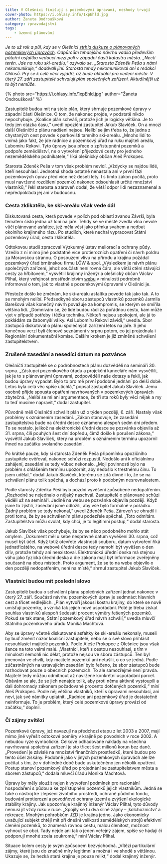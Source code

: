 ```yaml
---
title: V Olešnici finišují s pozemkovými úpravami, neshody trvají
cover-photo: https://i.ohlasy.info/1xpEhld.jpg
author: Žaneta Ondroušková
category: zpravodajství
tags:
    - územní plánování
---
```


*Je to už rok a půl, kdy se v Olešnici [strhla diskuze o plánovaných pozemkových úpravách](http://ohlasy.info/clanky/2015/03/olesnicka-asfaltka.html). Odpůrcům tehdejšího návrhu vadila především páteřní asfaltka vedoucí mezi poli v západní části katastru města. „Nectí terén. Jde na ruku ski-areálu,“ ozývalo se. „Starosta Zdeněk Peša s námi nekomunikuje,“ dodávali jiní. Starosta tehdy nekomunikoval ani s redakcí Ohlasů. Prý se k celé věci vyjádří, až bude aktuální pro vedení města. V úterý 27. září zastupitelé schvalují plán společných zařízení. Aktuálnější už to být nemůže.*

{% photo src="https://i.ohlasy.info/1xpEhld.jpg" author="Žaneta Ondroušková" %}

Zastupitelé budou mít na stole plán, který shrnuje pozemkové úpravy v západní části Olešnice. O tom, že nakonec projde, v podstatě nikdo nepochybuje. „Koalice plán schválí, protože jich je logicky většina. Je to tedy jen otázka času,“ uvedl opoziční zastupitel Jakub Slavíček. On a mnozí další Olešničtí z plánu nadšeni nejsou. Nelíbí se jim třeba to, že jedna z chystaných cest povede k parkovišti tamního ski-areálu. „Mnoho lidí to vnímá jako fakt, že jde radnice a pozemkový úřad na ruku majiteli areálu, Lubomíru Rekovi. Tyto úpravy jsou přece o zpřístupnění pozemků a podpoře zemědělství, ne o vytvoření příjezdové cesty pro jednoho nezemědělského podnikatele,“ říká olešnický občan Aleš Prokopec.

Starosta Zdeněk Peša v tom však problém nevidí. „Vždycky se najdou lidé, kteří nesouhlasí. Jednotná shoda ostatně nenastala ani v první fázi pozemkových úprav před více než deseti lety. I s tímto zákon počítá, proto musí navržené rozdělení pozemků nakonec odsouhlasit určité množství vlastníků,“ řekl starosta a zároveň dodal, že větší odpor lidí nezaznamenal a nepředpokládá jej ani v budoucnu.

### Cesta zklikatěla, ke ski-areálu však vede dál

Diskutovaná cesta, která povede v polích pod oblastí zvanou Závrší, byla tématem číslo jedna už loni na jaře. Tehdy se ve městě zvedla vlna nevole vůči plánované asfaltce, jež měla vést jako přímka svahem a nedbat okolního krajinného rázu. Po studiích, které nechal vypracovat Státní pozemkový úřad, cesta zklikatěla.

Odtokovou studii zpracoval Výzkumný ústav meliorací a ochrany půdy. Vzešlo z ní mimo jiné podstatně více protierozních opatření či návrh poldru za Moravskou stranou. O posouzení vlivu na přírodu a krajinu požádal pozemkový úřad brněnskou firmu LÖW & spol. „Výsledkem je návrh plánu společných zařízení, jehož součástí není rovná čára, ale větší ctění stávající cesty za hřbitovem,“ vysvětlil krajinný inženýr a olešnický občan Václav Plíhal, který veřejnost prostřednictvím [webu](http://zmola.cz/) v minulosti podrobně informoval o tom, jak to vlastně s pozemkovými úpravami v Olešnici je.

Přestože došlo ke změnám, ke ski-areálu asfaltka povede tak jako tak.  A to se mnohým nelíbí. Předsedkyně sboru zástupců vlastníků pozemků Jarmila Barešová však konečný návrh považuje za kompromis, se kterým se smířila většina lidí. „Domnívám se, že lidé budou rádi za pořádnou cestu, kam může vjet v případě potřeby i těžká technika. Někteří nejsou spokojeni, ale já to pokládám za žabomyší války. Asi Lubomíru Rekovi závidí,“ uvedla. Sbor zástupců diskutoval o plánu společných zařízení letos na jaře. S jeho konečnou verzí byli členové seznámeni v srpnu potom, co jej projednala i Regionální dokumentační komise. Dalším krokem je již zmíněné schválení zastupitelstvem.

### Zrušené zasedání a nesedící datum na pozvánce

Olešničtí zastupitelé se o podrobnostech plánu dozvěděli na semináři 30. srpna. „Zástupci pozemkového úřadu a projekční kanceláře nám vysvětlili, jak je to s plánovanými úpravami, zodpověděli naše dotazy a řekli, jak budou úpravy vypadat. Bylo to pro mě první podobné jednání po delší době. Letos byla celá věc spíše utichlá,“ popsal zastupitel Jakub Slavíček. Jemu osobně přijde spousta opatření navrhovaných v pozemkových úpravách zbytečná. „Nelíbí se mi ani argumentace, že tři sta roků byly věci nějak a my to teď musíme napravit,“ dodal zastupitel.

Původně měli Olešničtí schválit plán už o týden později, 6. září. Nastaly však problémy s oznámením zasedání. „Zákon stanovuje, že zasedání zastupitelstva bude na úřední desce oznámeno alespoň sedm dní předem. To se nestalo, jelikož na elektronické úřední desce se pozvánka objevila až 31. srpna, čili pouhých šest dní dopředu, čímž došlo k porušení zákona,“ vysvětlil Jakub Slavíček, který na problém s oznámením termínu upozornil ihned na začátku svolaného zasedání.

Po krátké pauze, kdy si starosta Zdeněk Peša připomínku opozičního zastupitele ověřoval, nakonec schůzi rozpustil. Nedošlo ani k oficiálnímu zahájení, zasedání se tedy vůbec nekonalo. „Moji povinností bylo na problém s ohlášením termínu upozornit, aby nedošlo k trestnému činu. To jsem udělal,“ dodal Jakub Slavíček, kterému se zdá divné i to, že se na schválení plánu tolik spěchá, a dochází proto k podobným nesrovnalostem.

Podle starosty Zdeňka Peši bylo pozdní vyvěšení způsobené nedopatřením. „Rozhodně se nejednalo o nějaký naschvál. Zastupitelé o plánované schůzi věděli už na semináři. Jedině na webu se pozvánka objevila později. Když jsme to zjistili, zasedání jsme odložili, aby vše bylo formálně v pořádku. Žádný problém se tedy nekonal,“ uvedl Zdeněk Peša. Zároveň se ohradil i proti tomu, že by se schválením plánu podezřele spěchal. „Toto odmítám. Zastupitelstvo můžu svolat, kdy chci, je to legitimní postup,“ dodal starosta.

Jakub Slavíček však pochybuje, že by se něco podobného mohlo stát omylem. „Dokument měl u sebe nesprávné datum vyvěšení 30. srpna, což musel být účel. Když totiž otevřete vlastnosti souboru, datum vytvoření říká jednatřicátého, na webové úřední desce tedy nemohl být vyvěšen o den dřív, protože tehdy ani neexistoval. Elektronická úřední deska má stejnou váhu jako fyzická úřední deska a dle zákona mají být informace zveřejněny současně na obou místech. Proto argument, že se to na webu objevilo o den později nedopatřením, není na místě,“ shrnul zastupitel Jakub Slavíček.

### Vlastníci budou mít poslední slovo

Zastupitelé budou o schválení plánu společných zařízení jednat nakonec v úterý 27. září. Součástí návrhu pozemkových úprav je sedmnáct hlavních cest a třicet vedlejších. „Plán vytvoří jakousi kostru krajiny, do které se nově umísťují pozemky, a vzniká tak jejich nové uspořádání. Poté je třeba získat souhlas vlastníků alespoň šedesáti procent výměry řešených pozemků. Pokud se tak stane, Státní pozemkový úřad návrh schválí,“ uvedla mluvčí Státního pozemkového úřadu Monika Machtová.

Aby se úpravy včetně diskutované asfaltky ke ski-areálu nekonaly, museli by buď změnit názor koaliční zastupitelé, nebo se o své slovo přihlásit nesouhlasící majitelé pozemků. Podle Aleše Prokopce z Olešnice jsou však šance na toto velmi malé. „Vlastníci, kteří s cestou nesouhlasí, s tím v minulosti nemohli nic dělat, protože nejsou ve sboru zástupců. Ten byl jmenován ve chvíli, kdy majitelé pozemků ani netušili, o co se jedná. Podle zúčastněných na ustavujícím zasedání bylo řečeno, že sbor zástupců bude rozhodovat pouze o obecních pozemcích. To ale samozřejmě není pravda. Majitelé tedy můžou odmítnout až navržené konkrétní uspořádání parcel. Obávám se ale, že se jich nenajde tolik, aby proti němu aktivně vystoupili a dali dohromady zákonem požadované procento dotčených pozemků,“ míní Aleš Prokopec. Podle něj většina vlastníků, kteří s úpravami nesouhlasí, ani neví, jak své námitky uplatnit. „Radnice ani pozemkový úřad je dostatečně neinformuje. To je problém, který celé pozemkové úpravy provází od začátku,“ doplnil.

### Čí zájmy zvítězí

Pozemkové úpravy, jež navazují na předchozí etapu z let 2003 a 2007, mají mimo jiné vyřešit odtokové poměry v krajině po povodních v roce 2002. A nebudou ryze symbolické. Celkové odhadované náklady na všechna navrhovaná společná zařízení je sto třicet šest milionů korun bez daně. „Provedení je závislé na množství finančních prostředků, které budou pro tento účel získány. Podobně jako v jiných pozemkových úpravách ale lze počítat s tím, že v dohledné době bude uskutečněno jen několik opatření. Postup stanoví pozemkový úřad po projednání se zastupitelstvem města a sborem zástupců,“ dodala mluvčí úřadu Monika Machtová.

Úpravy by měly sloužit nejen k vytvoření podmínek pro racionální hospodaření s půdou a ke zpřístupnění pozemků jejich vlastníkům. Jedná se také o nástroj ke zlepšení životního prostředí, ochraně půdního fondu, budování protierozní a povodňové ochrany území a zvýšení ekologické stability krajiny. Jak upozorňuje krajinný inženýr Václav Plíhal, tyto důvody nemusí jít vždy ruku v ruce. „Spojily se tu dva silné zájmy – ‚kolchoznictví‘ a rekreace. Mnohým pohrobkům JZD je krajina jedno. Jako ekonomicky uvažující subjekt chtějí mít při dnešní velikosti zemědělských strojů efektivní členění pozemků, to znamená rovnou cestu, malou členitost, možnost vyhnout se obci. Tady nejde ani tak o jeden veřejný zájem, spíše se hádají či podporují mnohé zcela soukromé,“ míní Václav Plíhal.

Situace kolem cesty je svým způsobem bezvýchodná. „Vítězí partikulární zájmy, které jsou do značné míry legitimní a možná i ve shodě s většinou. Ukazuje se, že hezká stará krajina je pouze relikt,“ dodal krajinný inženýr.
